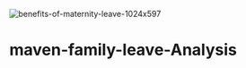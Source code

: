 ![benefits-of-maternity-leave-1024x597](https://github.com/sajidshaik11017/maven-family-leave-Analysis/assets/111382092/503ba286-f233-41d7-a836-7c063da571f7)
# maven-family-leave-Analysis
